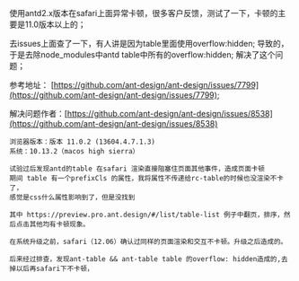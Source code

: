 使用antd2.x版本在safari上面异常卡顿，很多客户反馈，测试了一下，卡顿的主要是11.0版本以上的；

去issues上面查了一下，有人讲是因为table里面使用overflow:hidden; 导致的，于是去除node\_modules中antd table中所有的overflow:hidden; 解决了这个问题；

参考地址： [https://github.com/ant-design/ant-design/issues/7799](https://github.com/ant-design/ant-design/issues/7799);

解决问题作者：[https://github.com/ant-design/ant-design/issues/8538](https://github.com/ant-design/ant-design/issues/8538)



```
浏览器版本：版本 11.0.2 (13604.4.7.1.3)
系统：10.13.2（macos high sierra）

试验过后发现antd的table 在safari 渲染直接阻塞住页面其他事件，造成页面卡顿
期间 table 有一个prefixCls 的属性，我将属性不传递给rc-table的时候也没渲染不卡了，
感觉是css什么属性影响到了，但是没找到

其中 https://preview.pro.ant.design/#/list/table-list 例子中翻页，排序，然后点击其他均有卡顿现象。

在系统升级之前，safari（12.06）确认过同样的页面渲染和交互不卡顿。升级之后造成的。

后来经过排查，发现ant-table && ant-table table 的overflow: hidden造成的,去掉以后再safari下不卡顿，
```



